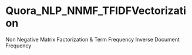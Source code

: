 # Quora_NLP_NNMF_TFIDFVectorization

Non Negative Matrix Factorization & 
Term Frequency Inverse Document Frequency
